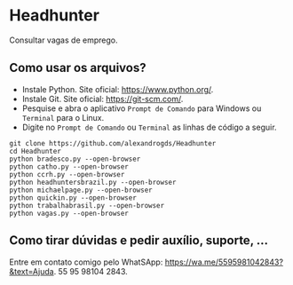 # Headhunter
Consultar vagas de emprego.
## Como usar os arquivos?
 - Instale Python. Site oficial: https://www.python.org/.
 - Instale Git. Site oficial: https://git-scm.com/.
 - Pesquise e abra o aplicativo `Prompt de Comando` para Windows ou `Terminal` para o Linux.
 - Digite no `Prompt de Comando` ou `Terminal` as linhas de código a seguir.
```
git clone https://github.com/alexandrogds/Headhunter
cd Headhunter
python bradesco.py --open-browser
python catho.py --open-browser
python ccrh.py --open-browser
python headhuntersbrazil.py --open-browser
python michaelpage.py --open-browser
python quickin.py --open-browser
python trabalhabrasil.py --open-browser
python vagas.py --open-browser
```
## Como tirar dúvidas e pedir auxílio, suporte, ...
Entre em contato comigo pelo WhatSApp: https://wa.me/5595981042843?&text=Ajuda. 55 95 98104 2843.
